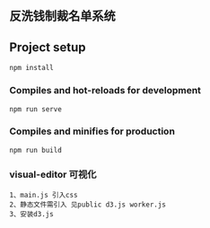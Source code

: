 ## 反洗钱制裁名单系统

## Project setup
```
npm install
```

### Compiles and hot-reloads for development
```
npm run serve
```

### Compiles and minifies for production
```
npm run build
```

### visual-editor 可视化
```
1、main.js 引入css
2、静态文件需引入 见public d3.js worker.js
3、安装d3.js
```